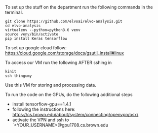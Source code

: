 To set up the stuff on the department run the following commands in the
terminal.

```
git clone https://github.com/elvoai/elvo-analysis.git
cd elvo-analysis
virtualenv --python=python3.6 venv
source venv/bin/activate
pip install Keras tensorflow
```

To set up google cloud follow:
https://cloud.google.com/storage/docs/gsutil_install#linux

To access our VM run the following AFTER sshing in

```
kinit
ssh thingumy
```

Use this VM for storing and processing data.

To run the code on the GPUs, do the following
additional steps

- install tensorflow-gpu==1.4.1
- following the instructions here: https://cs.brown.edu/about/system/connecting/openvpn/osx/
- activate the VPN and ssh to `<YOUR_USERNAME>@gpu1708.cs.brown.edu
